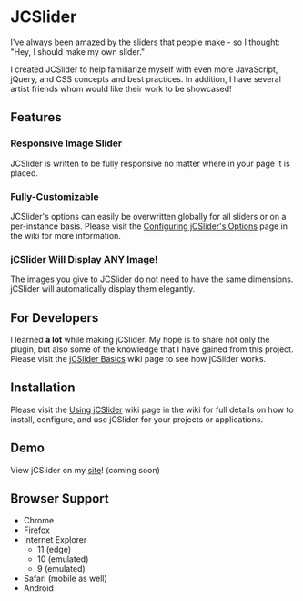 # JCSlider

I've always been amazed by the sliders that people make - so I thought: "Hey, I should make my own slider."

I created JCSlider to help familiarize myself with even more JavaScript, jQuery, and CSS concepts and best practices. In addition, I have several artist friends whom would like their work to be showcased!

## Features

### Responsive Image Slider

JCSlider is written to be fully responsive no matter where in your page it is placed.

### Fully-Customizable

JCSlider's options can easily be overwritten globally for all sliders or on a per-instance basis. Please visit the [Configuring jCSlider's Options](https://github.com/jaredchua32/jCSlider/wiki/Configuring-jCSlider's-Options) page in the wiki for more information.

### jCSlider Will Display ANY Image!

The images you give to JCSlider do not need to have the same dimensions. jCSlider will automatically display them elegantly.

## For Developers

I learned **a lot** while making jCSlider. My hope is to share not only the plugin, but also some of the knowledge that I have gained from this project. Please visit the [jCSlider Basics](https://github.com/jaredchua32/jCSlider/wiki/jCSlider-Basics) wiki page to see how jCSlider works.

## Installation

Please visit the [Using jCSlider](https://github.com/jaredchua32/jCSlider/wiki/Using-jCSlider) wiki page in the wiki for full details on how to install, configure, and use jCSlider for your projects or applications.

## Demo

View jCSlider on my [site]()! (coming soon)

## Browser Support
  - Chrome
  - Firefox
  - Internet Explorer
    - 11 (edge)
    - 10 (emulated)
    - 9 (emulated)
  - Safari (mobile as well)
  - Android
